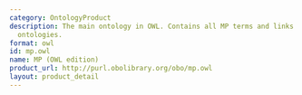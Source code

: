 ```yaml
---
category: OntologyProduct
description: The main ontology in OWL. Contains all MP terms and links to other OBO
  ontologies.
format: owl
id: mp.owl
name: MP (OWL edition)
product_url: http://purl.obolibrary.org/obo/mp.owl
layout: product_detail
---
```

